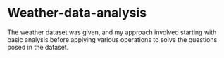 # Weather-data-analysis
The weather dataset was given, and my approach involved starting with basic analysis before applying various operations to solve the questions posed in the dataset.
